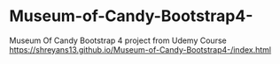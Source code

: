 # Museum-of-Candy-Bootstrap4-
Museum Of Candy Bootstrap 4 project from Udemy Course
https://shreyans13.github.io/Museum-of-Candy-Bootstrap4-/index.html
